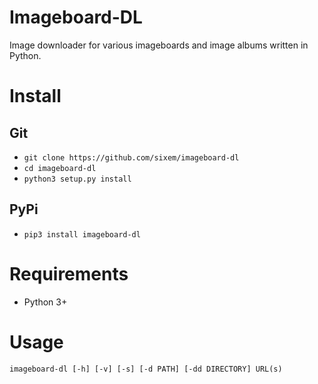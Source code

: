 # Imageboard-DL
Image downloader for various imageboards and image albums written in Python. 

# Install
## Git
+ `git clone https://github.com/sixem/imageboard-dl`
+ `cd imageboard-dl`
+ `python3 setup.py install`

## PyPi
+ `pip3 install imageboard-dl`

# Requirements
+ Python 3+

# Usage
`imageboard-dl [-h] [-v] [-s] [-d PATH] [-dd DIRECTORY] URL(s)`

